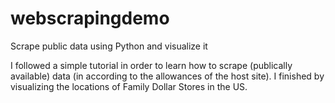 # webscrapingdemo
Scrape public data using Python and visualize it

I followed a simple tutorial in order to learn how to scrape (publically available) data (in according to the allowances of the host site). I finished by visualizing the locations of Family Dollar Stores in the US.
